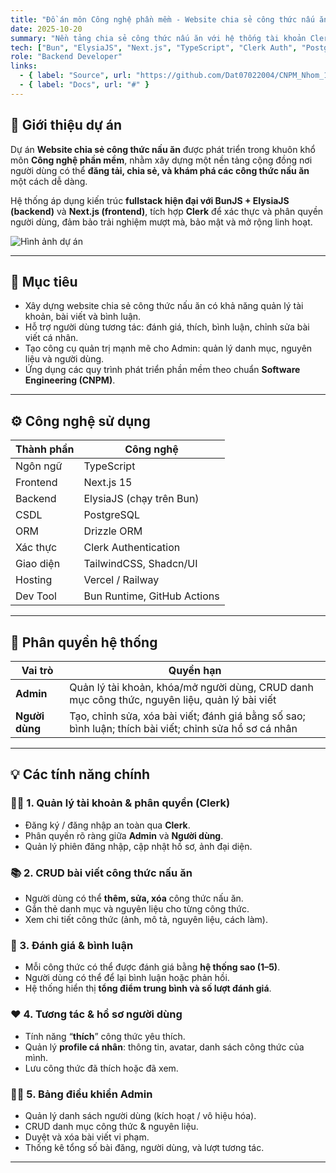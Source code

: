 ```yaml
---
title: "Đồ án môn Công nghệ phần mềm - Website chia sẻ công thức nấu ăn"
date: 2025-10-20
summary: "Nền tảng chia sẻ công thức nấu ăn với hệ thống tài khoản Clerk, phân quyền quản trị, CRUD bài viết, đánh giá và tương tác."
tech: ["Bun", "ElysiaJS", "Next.js", "TypeScript", "Clerk Auth", "PostgreSQL"]
role: "Backend Developer"
links:
  - { label: "Source", url: "https://github.com/Dat07022004/CNPM_Nhom_14" }
  - { label: "Docs", url: "#" }
---
```




## 🍳 Giới thiệu dự án

Dự án **Website chia sẻ công thức nấu ăn** được phát triển trong khuôn khổ môn **Công nghệ phần mềm**, nhằm xây dựng một nền tảng cộng đồng nơi người dùng có thể **đăng tải, chia sẻ, và khám phá các công thức nấu ăn** một cách dễ dàng.

Hệ thống áp dụng kiến trúc **fullstack hiện đại với BunJS + ElysiaJS (backend)** và **Next.js (frontend)**, tích hợp **Clerk** để xác thực và phân quyền người dùng, đảm bảo trải nghiệm mượt mà, bảo mật và mở rộng linh hoạt.

![Hình ảnh dự án ](images/projects/damh_cnpm/home_demo.png "Trang chủ Website")


---

## 🎯 Mục tiêu

- Xây dựng website chia sẻ công thức nấu ăn có khả năng quản lý tài khoản, bài viết và bình luận.  
- Hỗ trợ người dùng tương tác: đánh giá, thích, bình luận, chỉnh sửa bài viết cá nhân.  
- Tạo công cụ quản trị mạnh mẽ cho Admin: quản lý danh mục, nguyên liệu và người dùng.  
- Ứng dụng các quy trình phát triển phần mềm theo chuẩn **Software Engineering (CNPM)**.

---

## ⚙️ Công nghệ sử dụng

| Thành phần | Công nghệ |
|-------------|------------|
| Ngôn ngữ | TypeScript |
| Frontend | Next.js 15 |
| Backend | ElysiaJS (chạy trên Bun) |
| CSDL | PostgreSQL |
| ORM | Drizzle ORM |
| Xác thực | Clerk Authentication |
| Giao diện | TailwindCSS, Shadcn/UI |
| Hosting | Vercel / Railway |
| Dev Tool | Bun Runtime, GitHub Actions |

---

## 👥 Phân quyền hệ thống

| Vai trò | Quyền hạn |
|----------|-----------|
| **Admin** | Quản lý tài khoản, khóa/mở người dùng, CRUD danh mục công thức, nguyên liệu, quản lý bài viết |
| **Người dùng** | Tạo, chỉnh sửa, xóa bài viết; đánh giá bằng số sao; bình luận; thích bài viết; chỉnh sửa hồ sơ cá nhân |

---

## 💡 Các tính năng chính

### 🧑‍🍳 1. Quản lý tài khoản & phân quyền (Clerk)
- Đăng ký / đăng nhập an toàn qua **Clerk**.  
- Phân quyền rõ ràng giữa **Admin** và **Người dùng**.  
- Quản lý phiên đăng nhập, cập nhật hồ sơ, ảnh đại diện.

### 📚 2. CRUD bài viết công thức nấu ăn
- Người dùng có thể **thêm, sửa, xóa** công thức nấu ăn.  
- Gắn thẻ danh mục và nguyên liệu cho từng công thức.  
- Xem chi tiết công thức (ảnh, mô tả, nguyên liệu, cách làm).

### 🌟 3. Đánh giá & bình luận
- Mỗi công thức có thể được đánh giá bằng **hệ thống sao (1–5)**.  
- Người dùng có thể để lại bình luận hoặc phản hồi.  
- Hệ thống hiển thị **tổng điểm trung bình và số lượt đánh giá**.

### ❤️ 4. Tương tác & hồ sơ người dùng
- Tính năng “**thích**” công thức yêu thích.  
- Quản lý **profile cá nhân**: thông tin, avatar, danh sách công thức của mình.  
- Lưu công thức đã thích hoặc đã xem.

### 🧑‍💼 5. Bảng điều khiển Admin
- Quản lý danh sách người dùng (kích hoạt / vô hiệu hóa).  
- CRUD danh mục công thức & nguyên liệu.  
- Duyệt và xóa bài viết vi phạm.  
- Thống kê tổng số bài đăng, người dùng, và lượt tương tác.

---